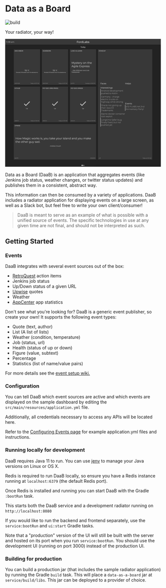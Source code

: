 # Data as a Board

![build](https://github.com/FordLabs/data-as-a-board/workflows/build/badge.svg?branch=master)

Your radiator, your way!

![Sample Radiator Screen](images/daab.png "FL Radiator")

Data as a Board (DaaB) is an application that aggregates events (like Jenkins job status, weather changes, or twitter status updates) and publishes them in a consistent, abstract way.

This information can then be consumed by a variety of applications.  DaaB includes a radiator application for displaying events on a large screen, as well as a Slack bot, but feel free to write your own client/consumer!


> DaaB is meant to serve as an example of what is possible with a unified source of events. 
The specific technologies in use at any given time are not final, and should not be interpreted as such.

## Getting Started

### Events
DaaB integrates with several event sources out of the box:

- [RetroQuest](https://retroquest.ford.com/login) action items
- Jenkins job status
- Up/Down status of a given URL
- [Upwise](http://upwise.cfapps.io/) quotes
- Weather
- [AppCenter](https://appcenter.ms) app statistics

Don't see what you're looking for?  DaaB is a generic event publisher, so create your own!  It supports the following event types:

- Quote (text, author)
- List (A list of lists)
- Weather (condition, temperature)
- Job (status, url)
- Health (status of up or down)
- Figure (value, subtext)
- Percentage
- Statistics (list of name/value pairs)

For more details see the [event setup wiki.](https://github.com/FordLabs/data-as-a-board/blob/master/docs/Event-Types.md)

### Configuration

You can tell DaaB which event sources are active and which events are displayed on the sample dashboard by editing the ```src/main/resources/application.yml``` file. 

Additionally, all credentials necessary to access any APIs will be located here. 

Refer to the [Configuring Events page](https://github.com/FordLabs/data-as-a-board/blob/master/docs/Configuring-Events.md) for example application.yml files and instructions.

### Running locally for development

DaaB requires Java 11 to run. You can use [jenv](https://www.jenv.be/) to manage your Java versions on Linux or OS X.

Redis is required to run DaaB locally, so ensure you have a Redis instance running at `localhost:6379` (the default Redis port). 

Once Redis is installed and running you can start DaaB with the Gradle `:bootRun` task. 

This starts both the DaaB service and a development radiator running on ```http://localhost:8080```

If you would like to run the backend and frontend separately, use the `service:bootRun` and `ui:start` Gradle tasks.

Note that a "production" version of the UI will still be built with the server and hosted on its port when you run `service:bootRun`. 
You should use the development UI (running on port 3000) instead of the production UI.

### Building for production

You can build a production jar (that includes the sample radiator application) by running the Gradle `build` task. 
This will place a `data-as-a-board` jar at `service/build/libs`.  This jar can be deployed to a provider of choice.

